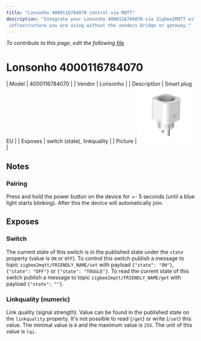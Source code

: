 ```yaml
---
title: "Lonsonho 4000116784070 control via MQTT"
description: "Integrate your Lonsonho 4000116784070 via Zigbee2MQTT with whatever smart home
 infrastructure you are using without the vendors bridge or gateway."
---
```


*To contribute to this page, edit the following
[file](https://github.com/Koenkk/zigbee2mqtt.io/blob/master/docs/devices/4000116784070.md)*

# Lonsonho 4000116784070

| Model | 4000116784070  |
| Vendor  | Lonsonho  |
| Description | Smart plug EU |
| Exposes | switch (state), linkquality |
| Picture | ![Lonsonho 4000116784070](../../public/images/devices/4000116784070.jpg) |

## Notes


### Pairing
Press and hold the power button on the device for +- 5 seconds (until a blue light starts blinking).
After this the device will automatically join.



## Exposes

### Switch 
The current state of this switch is in the published state under the `state` property (value is `ON` or `OFF`).
To control this switch publish a message to topic `zigbee2mqtt/FRIENDLY_NAME/set` with payload `{"state": "ON"}`, `{"state": "OFF"}` or `{"state": "TOGGLE"}`.
To read the current state of this switch publish a message to topic `zigbee2mqtt/FRIENDLY_NAME/get` with payload `{"state": ""}`.

### Linkquality (numeric)
Link quality (signal strength).
Value can be found in the published state on the `linkquality` property.
It's not possible to read (`/get`) or write (`/set`) this value.
The minimal value is `0` and the maximum value is `255`.
The unit of this value is `lqi`.

